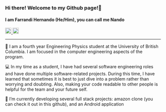 ### Hi there! Welcome to my Github page!👋
#### I am Farrandi Hernando (He/Him), you can call me Nando

<a href="https://www.linkedin.com/in/farrandihernando/" rel="nofollow noreferrer">
  <img src="https://upload.wikimedia.org/wikipedia/commons/thumb/f/f8/LinkedIn_icon_circle.svg/2048px-LinkedIn_icon_circle.svg.png" alt="linkedin" width=20 height=auto>
</a>
<a href="farrandi19@gmail.com" rel="nofollow noreferrer">
 <img src="https://upload.wikimedia.org/wikipedia/commons/thumb/e/ec/Circle-icons-mail.svg/800px-Circle-icons-mail.svg.png" alt="mail" width=20 height=auto>
</a>

---
🔭 I am a fourth year Engineering Physics student at the University of British Columbia. I am focused in the computer engineering aspects of the program.

💻 In my time as a student, I have had several software engineering roles and have done multiple software-related projects. During this time, I have learned that sometimes it is best to just dive into a problem rather than worrying and doubting. Also, making your code readable to other people is helpful for the team and your future self.

🌱 I’m currently developing several full stack projects: amazon clone (you can check it out in this github), and an Android application

<!--
**farrandi/farrandi** is a ✨ _special_ ✨ repository because its `README.md` (this file) appears on your GitHub profile.

Here are some ideas to get you started:

- 🔭 I’m currently working on ...
- 🌱 I’m currently learning ...
- 👯 I’m looking to collaborate on ...
- 🤔 I’m looking for help with ...
- 💬 Ask me about ...
- 📫 How to reach me: ...
- 😄 Pronouns: ...
- ⚡ Fun fact: ...
-->
